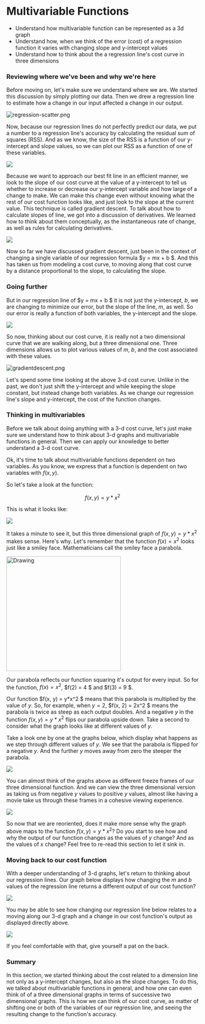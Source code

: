 
# Multivariable Functions

- Understand how multivariable function can be represented as a 3d graph
- Understand how, when we think of the error (cost) of a regression function it varies with changing slope and y-intercept values
- Understand how to think about the a regression line's cost curve in three dimensions

### Reviewing where we've been and why we're here

Before moving on, let's make sure we understand where we are.  We started this discussion by simply plotting our data.  Then we drew a regression line to estimate how a change in our input affected a change in our output.

![regression-scatter.png](./regression-scatter.png)

Now, because our regression lines do not perfectly predict our data, we put a number to a regression line's accuracy by calculating the residual sum of squares (RSS).  And as we know, the size of the RSS is a function of our y-intercept and slope values, so we can plot our RSS as a function of one of these variables.

![](./cost-curve.png)

Because we want to approach our best fit line in an efficient manner, we look to the slope of our cost curve at the value of a y-intercept to tell us whether to increase or decrease our y-intercept variable and how large of a change to make.   We can make this change even without knowing what the rest of our cost function looks like, and just look to the slope at the current value.  This technique is called gradient descent.  To talk about how to calculate slopes of line, we got into a discussion of derivatives.  We learned how to think about them conceptually, as the instantaneous rate of change, as well as rules for calculating derivatives.

![](./tangent-lines.png)

Now so far we have discussed gradient descent, just been in the context of changing a single variable of our regression formula $y = mx + b $.  And this has taken us from modeling a cost curve, to moving along that cost curve by a distance proportional to the slope, to calculating the slope.

### Going further

But in our regression line of $y = mx + b $ it is not just the y-intercept, $b$, we are changing to minimize our error, but the slope of the line, $m$, as well.  So our error is really a function of both variables, the y-intercept and the slope.

![](./regression-scatter.png)

So now, thinking about our cost curve, it is really not a two dimensional curve that we are walking along, but a three dimensional one.  Three dimensions allows us to plot various values of $m$, $b$, and the cost associated with these values.

![gradientdescent.png](attachment:gradientdescent.png)

Let's spend some time looking at the above 3-d cost curve.  Unlike in the past, we don't just shift the y-intercept and while keeping the slope constant, but instead change both variables.  As we change our regression line's slope and y-intercept, the cost of the function changes.

### Thinking in multivariables

Before we talk about doing anything with a 3-d cost curve, let's just make sure we understand how to think about 3-d graphs and multivariable functions in general.  Then we can apply our knowledge to better understand a 3-d cost curve.

Ok, it's time to talk about multivariable functions dependent on two variables.  As you know, we express that a function is dependent on two variables with $f(x, y)$.  

So let's take a look at the function:

$$ f(x,y) = y* x^2 $$

This is what it looks like:

![](./parabolayx2.png)

It takes a minute to see it, but this three dimensional graph of $f(x,y) = y*x^2$ makes sense.  Here's why.  Let's remember that the function $f(x) = x^2$ looks just like a smiley face.  Mathematicians call the smiley face a parabola.

<img src="./parabola.png" alt="Drawing" style="width: 300px;"/>

Our parabola reflects our function squaring it's output for every input.  So for the function, $f(x) = x^2$, $f(2) = 4 $ and $f(3) = 9 $.

Our function $f(x, y) = y*x^2 $ means that this parabola is multiplied by the value of $y$.  So, for example, when $y = 2$,  $f(x, 2) = 2x^2 $ means the parabola is twice as steep as each output doubles.  And a negative $y$ in the function $f(x,y) = y*x^2$  flips our parabola upside down.  Take a second to consider what the graph looks like at different values of $y$.

Take a look one by one at the graphs below, which display what happens as we step through different values of $y$.  We see that the parabola is flipped for a negative $y$.  And the further $y$ moves away from zero the steeper the parabola.  

![](./yx2-frames.png)

You can almost think of the graphs above as different freeze frames of our three dimensional function.  And we can view the three dimensional version as taking us from negative $y$ values to positive $y$ values, almost like having a movie take us through these frames in a cohesive viewing experience.

![](./parabolayx2.png)

So now that we are reoriented, does it make more sense why the graph above maps to the function $f(x,y) = y*x^2$?  Do you start to see how and why the output of our function changes as the values of $y$ change?  And as the values of $x$ change?  Feel free to re-read this section to let it sink in.

### Moving back to our cost function

With a deeper understanding of 3-d graphs, let's return to thinking about our regression lines.  Our graph below displays how changing the $m$ and $b$ values of the regression line returns a different output of our cost function?

![](./gradientdescent.png)

You may be able to see how changing our regression line below relates to a moving along our 3-d graph and a change in our cost function's output as displayed directly above.

![](./regression-scatter.png)

If you feel comfortable with that, give yourself a pat on the back.

### Summary

In this section, we started thinking about the cost related to a dimension line not only as a y-intercept changes, but also as the slope changes.  To do this, we talked about multivariable functions in general, and how one can even think of of a three dimensional graphs in terms of successive two dimensional graphs.  This is how we can think of our cost curve, as matter of shifting one or both of the variables of our regression line, and seeing the resulting change to the function's accuracy.   
